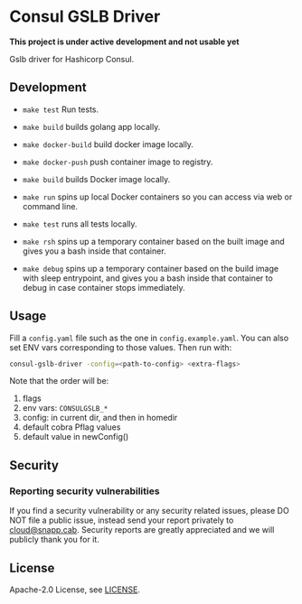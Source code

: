 # Consul GSLB Driver

**This project is under active development and not usable yet**

Gslb driver for Hashicorp Consul.


## Development
* `make test` Run tests.
* `make build` builds golang app locally.
* `make docker-build` build docker image locally.
* `make docker-push` push container image to registry.


* `make build` builds Docker image locally.
* `make run` spins up local Docker containers so you can access via web or command line.
* `make test` runs all tests locally.
* `make rsh` spins up a temporary container based on the built image and gives you a bash inside that container.
* `make debug` spins up a temporary container based on the build image with sleep entrypoint, and gives you a bash inside that container to debug in case container stops immediately.


## Usage

Fill a `config.yaml` file such as the one in `config.example.yaml`. You can also set ENV vars corresponding to those values. Then run with:

```bash
consul-gslb-driver -config=<path-to-config> <extra-flags>
```

Note that the order will be:

1. flags
2. env vars: `CONSULGSLB_*`
3. config: in current dir, and then in homedir
4. default cobra Pflag values
5. default value in newConfig()

## Security

### Reporting security vulnerabilities

If you find a security vulnerability or any security related issues, please DO NOT file a public issue, instead send your report privately to cloud@snapp.cab. Security reports are greatly appreciated and we will publicly thank you for it.

## License

Apache-2.0 License, see [LICENSE](LICENSE).
